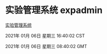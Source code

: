 # 实验管理系统 expadmin
[实验管理系统](http://58.48.55.167:56808/expadmin-782313d2-e1b1-4ea7-932e-3a55e6a1a4d0/)

2021年 01月 06日 星期三 16:40:02 CST

2021年 01月 06日 星期三 08:40:02 GMT
